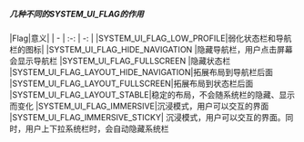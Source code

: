 ##### 几种不同的SYSTEM_UI_FLAG的作用
|Flag|意义|
| - | :-: | -: |
|SYSTEM_UI_FLAG_LOW_PROFILE|弱化状态栏和导航栏的图标|
|SYSTEM_UI_FLAG_HIDE_NAVIGATION	|隐藏导航栏，用户点击屏幕会显示导航栏
|SYSTEM_UI_FLAG_FULLSCREEN	|隐藏状态栏
|SYSTEM_UI_FLAG_LAYOUT_HIDE_NAVIGATION|拓展布局到导航栏后面
|SYSTEM_UI_FLAG_LAYOUT_FULLSCREEN|拓展布局到状态栏后面
|SYSTEM_UI_FLAG_LAYOUT_STABLE|稳定的布局，不会随系统栏的隐藏、显示而变化
|SYSTEM_UI_FLAG_IMMERSIVE|沉浸模式，用户可以交互的界面
|SYSTEM_UI_FLAG_IMMERSIVE_STICKY|	沉浸模式，用户可以交互的界面。同时，用户上下拉系统栏时，会自动隐藏系统栏